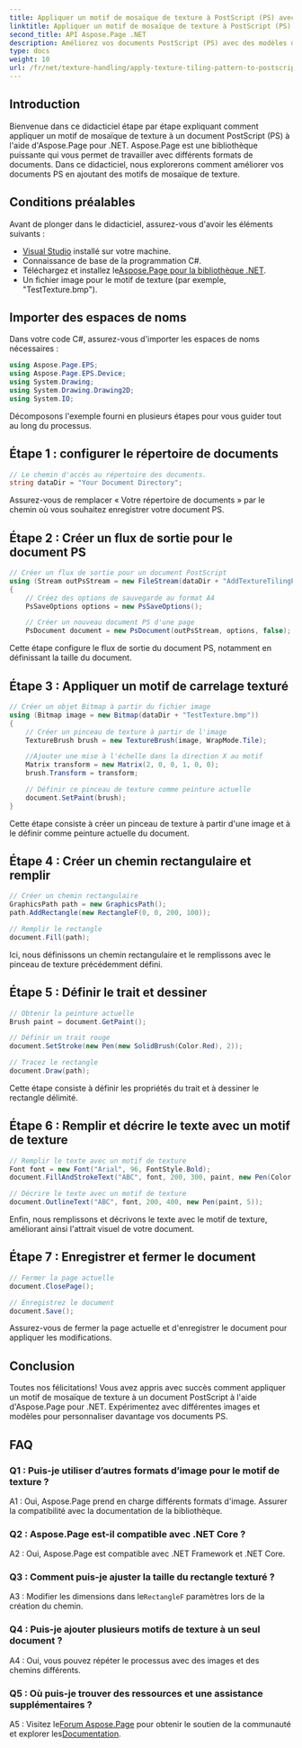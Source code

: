 ```yaml
---
title: Appliquer un motif de mosaïque de texture à PostScript (PS) avec Aspose.Page
linktitle: Appliquer un motif de mosaïque de texture à PostScript (PS)
second_title: API Aspose.Page .NET
description: Améliorez vos documents PostScript (PS) avec des modèles de mosaïque de texture à l'aide d'Aspose.Page pour .NET. Suivez notre guide étape par étape pour une touche créative.
type: docs
weight: 10
url: /fr/net/texture-handling/apply-texture-tiling-pattern-to-postscript-ps/
---
```

## Introduction

Bienvenue dans ce didacticiel étape par étape expliquant comment appliquer un motif de mosaïque de texture à un document PostScript (PS) à l'aide d'Aspose.Page pour .NET. Aspose.Page est une bibliothèque puissante qui vous permet de travailler avec différents formats de documents. Dans ce didacticiel, nous explorerons comment améliorer vos documents PS en ajoutant des motifs de mosaïque de texture.

## Conditions préalables

Avant de plonger dans le didacticiel, assurez-vous d'avoir les éléments suivants :

- [Visual Studio](https://visualstudio.microsoft.com/) installé sur votre machine.
- Connaissance de base de la programmation C#.
-  Téléchargez et installez le[Aspose.Page pour la bibliothèque .NET](https://releases.aspose.com/page/net/).
- Un fichier image pour le motif de texture (par exemple, "TestTexture.bmp").

## Importer des espaces de noms

Dans votre code C#, assurez-vous d'importer les espaces de noms nécessaires :

```csharp
using Aspose.Page.EPS;
using Aspose.Page.EPS.Device;
using System.Drawing;
using System.Drawing.Drawing2D;
using System.IO;
```

Décomposons l'exemple fourni en plusieurs étapes pour vous guider tout au long du processus.

## Étape 1 : configurer le répertoire de documents

```csharp
// Le chemin d'accès au répertoire des documents.
string dataDir = "Your Document Directory";
```

Assurez-vous de remplacer « Votre répertoire de documents » par le chemin où vous souhaitez enregistrer votre document PS.

## Étape 2 : Créer un flux de sortie pour le document PS

```csharp
// Créer un flux de sortie pour un document PostScript
using (Stream outPsStream = new FileStream(dataDir + "AddTextureTilingPattern_outPS.ps", FileMode.Create))
{
    // Créez des options de sauvegarde au format A4
    PsSaveOptions options = new PsSaveOptions();

    // Créer un nouveau document PS d'une page
    PsDocument document = new PsDocument(outPsStream, options, false);
```

Cette étape configure le flux de sortie du document PS, notamment en définissant la taille du document.

## Étape 3 : Appliquer un motif de carrelage texturé

```csharp
// Créer un objet Bitmap à partir du fichier image
using (Bitmap image = new Bitmap(dataDir + "TestTexture.bmp"))
{
    // Créer un pinceau de texture à partir de l'image
    TextureBrush brush = new TextureBrush(image, WrapMode.Tile);

    //Ajouter une mise à l'échelle dans la direction X au motif
    Matrix transform = new Matrix(2, 0, 0, 1, 0, 0);
    brush.Transform = transform;

    // Définir ce pinceau de texture comme peinture actuelle
    document.SetPaint(brush);
}
```

Cette étape consiste à créer un pinceau de texture à partir d'une image et à le définir comme peinture actuelle du document.

## Étape 4 : Créer un chemin rectangulaire et remplir

```csharp
// Créer un chemin rectangulaire
GraphicsPath path = new GraphicsPath();
path.AddRectangle(new RectangleF(0, 0, 200, 100));

// Remplir le rectangle
document.Fill(path);
```

Ici, nous définissons un chemin rectangulaire et le remplissons avec le pinceau de texture précédemment défini.

## Étape 5 : Définir le trait et dessiner

```csharp
// Obtenir la peinture actuelle
Brush paint = document.GetPaint();

// Définir un trait rouge
document.SetStroke(new Pen(new SolidBrush(Color.Red), 2));

// Tracez le rectangle
document.Draw(path);
```

Cette étape consiste à définir les propriétés du trait et à dessiner le rectangle délimité.

## Étape 6 : Remplir et décrire le texte avec un motif de texture

```csharp
// Remplir le texte avec un motif de texture
Font font = new Font("Arial", 96, FontStyle.Bold);
document.FillAndStrokeText("ABC", font, 200, 300, paint, new Pen(Color.Black, 2));

// Décrire le texte avec un motif de texture
document.OutlineText("ABC", font, 200, 400, new Pen(paint, 5));
```

Enfin, nous remplissons et décrivons le texte avec le motif de texture, améliorant ainsi l'attrait visuel de votre document.

## Étape 7 : Enregistrer et fermer le document

```csharp
// Fermer la page actuelle
document.ClosePage();

// Enregistrez le document
document.Save();
```

Assurez-vous de fermer la page actuelle et d'enregistrer le document pour appliquer les modifications.

## Conclusion

Toutes nos félicitations! Vous avez appris avec succès comment appliquer un motif de mosaïque de texture à un document PostScript à l'aide d'Aspose.Page pour .NET. Expérimentez avec différentes images et modèles pour personnaliser davantage vos documents PS.

## FAQ

### Q1 : Puis-je utiliser d’autres formats d’image pour le motif de texture ?

A1 : Oui, Aspose.Page prend en charge différents formats d'image. Assurer la compatibilité avec la documentation de la bibliothèque.

### Q2 : Aspose.Page est-il compatible avec .NET Core ?

A2 : Oui, Aspose.Page est compatible avec .NET Framework et .NET Core.

### Q3 : Comment puis-je ajuster la taille du rectangle texturé ?

 A3 : Modifier les dimensions dans le`RectangleF` paramètres lors de la création du chemin.

### Q4 : Puis-je ajouter plusieurs motifs de texture à un seul document ?

A4 : Oui, vous pouvez répéter le processus avec des images et des chemins différents.

### Q5 : Où puis-je trouver des ressources et une assistance supplémentaires ?

 A5 : Visitez le[Forum Aspose.Page](https://forum.aspose.com/c/page/39) pour obtenir le soutien de la communauté et explorer les[Documentation](https://reference.aspose.com/page/net/).
